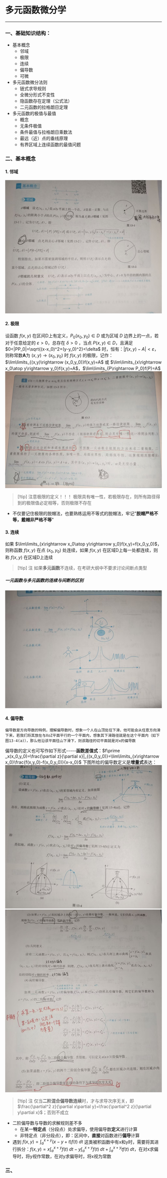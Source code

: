 
# 多元函数微分学

---

### 一、基础知识结构：

- 基本概念
	- 邻域
	- 极限
	- 连续
	- 偏导数
	- 可微
- 多元函数微分法则
	- 链式求导规则
	- 全微分形式不变性
	- 隐函数存在定理（公式法）
	- 二元函数的拉格朗日定理
- 多元函数的极值与最值
	- 概念
	- 无条件极值
	- 条件最值与拉格朗日乘数法
	- 最远（近）点的垂线原理
	- 有界区域上连续函数的最值问题

### 二、基本概念
#### 1. 邻域

![](assets/421c3fe0503ad1c48df9b24dedc7f48b.jpg)
#### 2.  极限

设函数 $f(x,y)$ 在区间D上有定义，$P_0(x_0,y_0)\in D$ 或为区域 $D$ 边界上的一点，若对于任意给定的 $\varepsilon >0$，总存在 $\delta >0$ ，当点 $P(x,y)\in D$，且满足 $0<|PP_0|=\sqrt{(x-x_0)^2+(y-y_0)^2}<\delta$ 时，恒有：$|f(x,y)-A|<\varepsilon$，则称常数**A**为 $(x,y)\rightarrow (x_0,y_0)$ 时 $f(x,y)$ 的极限，记作：$\lim\limits_{(x,y)\rightarrow (x_0,y_0)}f(x,y)=A$ 或 $\lim\limits_{x\rightarrow x_0\atop y\rightarrow y_0}f(x,y)=A$，$\lim\limits_{P\rightarrow P_0}f(P)=A$ 
![](assets/ae9b65f486864212485a61791aa586a4.jpg)

>[!tip] 注意极限的定义！！！
>极限具有唯一性，若极限存在，则所有路径得到的极限值必定相等，否则极限不存在

- 不仅要记住极限的脱帽法，也要熟练运用不等式的脱帽法，牢记"**脱帽严格不等，戴帽非严格不等**"
#### 3. 连续

如果 $\lim\limits_{x\rightarrow x_0\atop y\rightarrow y_0}f(x,y)=f(x_0,y_0)$，则称函数 $f(x,y)$ 在点 $(x_0,y_0)$ 处连续，如果 $f(x,y)$ 在区域D上每一处都连续，则称 $f(x,y)$ 在区域D上连续

>[!tip] 注
>如果**多元函数**不连续，在考研大纲中不要求讨论间断点类型

##### 一元函数与多元函数的连续与间断的区别

![](assets/ce18dc546d60602a17d53bc26392d642.jpg)
#### 4. 偏导数

```
偏导数是方向导数的特例，理解偏导数时，想象一个人在山顶处往下滑，他可能会从任意方向滑下来，若我们将其放在与XoZ平面平行的一个平面内，想象其下滑路径就是在这个平面内（如下图13-4(a)），那么他沿该平面往山下滑下，则该路径的切平面就是对x的偏导数
```
偏导数的定义也可写作如下形式-----**函数差值式**：$f\prime _x(x_0,y_0)=\frac{\partial z}{\partial x}|_{(x_0,y_0)}=\lim\limits_{x\rightarrow x_0}\frac{f(x,y_0)-f(x_0,y_0)}{x-x_0}$ 
下图所给的偏导数定义是**增量式**表达：
![](assets/bd5fa6cc692e3174e25a3343bfb95b62.jpg)
![](assets/a36ccde3baba8c58b085f622cb02fb85.jpg)

>[!tip] 注
>仅当**二阶混合偏导数连续**时，才与求导次序无关，即$\frac{\partial^2 z}{\partial x\partial y}=\frac{\partial^2 z}{\partial y\partial x}$；否则不成立

- 二阶偏导数与导数的求解规则差不多
	- 在某一**特定点**（分段点）处求偏导，使用偏导数**定义**进行计算
	- 非特定点（非分段点），即：区间中，**直接**对函数进行**偏导**计算
- 遇到 $f(x,y)=\int_a^{x+y}(x-y+t)f(t)\;dt$ 这类被积函数中有x和y时，需要将其进行拆分：$f(x,y)=x\int_a^{x+y}f(t)\;dt-y\int_a^{x+y}f(t)\;dt+\int_a^{x+y}tf(t)\;dt$，在对x求偏导时，将y视作常数，在对y求偏导时，将x视为常数 
### 三、

